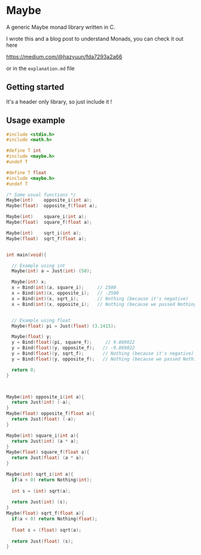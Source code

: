 # Maybe
A generic Maybe monad library written in C.

I wrote this and a blog post to understand Monads, you can check it out here

https://medium.com/@hazyuun/fda7293a2a66

or in the `explanation.md` file

## Getting started
It's a header only library, so just include it !

## Usage example

```C
#include <stdio.h>
#include <math.h>

#define T int
#include <maybe.h>
#undef T

#define T float
#include <maybe.h>
#undef T

/* Some usual functions */
Maybe(int)    opposite_i(int a);
Maybe(float)  opposite_f(float a);

Maybe(int)    square_i(int a);
Maybe(float)  square_f(float a);

Maybe(int)    sqrt_i(int a);
Maybe(float)  sqrt_f(float a);


int main(void){

  // Example using int
  Maybe(int) a = Just(int) (50);

  Maybe(int) x;
  x = Bind(int)(a, square_i);     // 2500
  x = Bind(int)(x, opposite_i);   // -2500
  x = Bind(int)(x, sqrt_i);       // Nothing (because it's negative)
  x = Bind(int)(x, opposite_i);   // Nothing (because we passed Nothing)


  // Example using float
  Maybe(float) pi = Just(float) (3.1415);

  Maybe(float) y;
  y = Bind(float)(pi, square_f);     // 9.869022
  y = Bind(float)(y, opposite_f);   // -9.869022
  y = Bind(float)(y, sqrt_f);       // Nothing (because it's negative)
  y = Bind(float)(y, opposite_f);   // Nothing (because we passed Nothing)

  return 0;
}



Maybe(int) opposite_i(int a){
  return Just(int) (-a);
}
Maybe(float) opposite_f(float a){
  return Just(float) (-a);
}

Maybe(int) square_i(int a){
  return Just(int) (a * a);
}
Maybe(float) square_f(float a){
  return Just(float) (a * a);
}

Maybe(int) sqrt_i(int a){
  if(a < 0) return Nothing(int);
  
  int s = (int) sqrt(a);
  
  return Just(int) (s);
}
Maybe(float) sqrt_f(float a){
  if(a < 0) return Nothing(float);
  
  float s = (float) sqrt(a);
  
  return Just(float) (s);
}

```